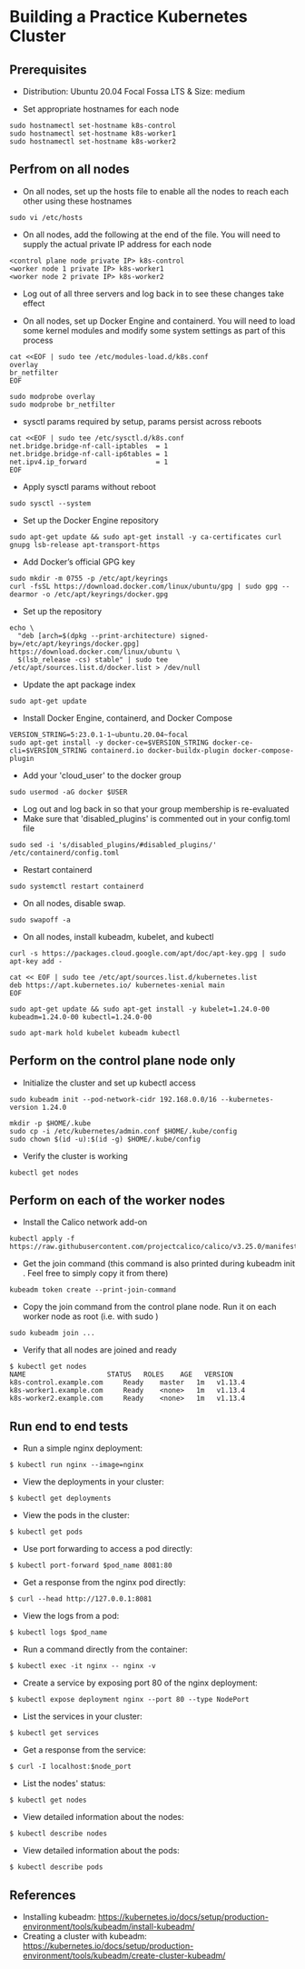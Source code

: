# Building a Practice Kubernetes Cluster

## Prerequisites
- Distribution: Ubuntu 20.04 Focal Fossa LTS & Size: medium

- Set appropriate hostnames for each node
```
sudo hostnamectl set-hostname k8s-control
sudo hostnamectl set-hostname k8s-worker1
sudo hostnamectl set-hostname k8s-worker2
```

## Perfrom on all nodes
- On all nodes, set up the hosts file to enable all the nodes to reach each other using these hostnames
```
sudo vi /etc/hosts
```

- On all nodes, add the following at the end of the file. You will need to supply the actual private IP address for each node
```
<control plane node private IP> k8s-control
<worker node 1 private IP> k8s-worker1
<worker node 2 private IP> k8s-worker2
```

- Log out of all three servers and log back in to see these changes take effect

- On all nodes, set up Docker Engine and containerd. You will need to load some kernel modules and modify some system settings as part of this process
```
cat <<EOF | sudo tee /etc/modules-load.d/k8s.conf
overlay
br_netfilter
EOF

sudo modprobe overlay
sudo modprobe br_netfilter
```

- sysctl params required by setup, params persist across reboots
```
cat <<EOF | sudo tee /etc/sysctl.d/k8s.conf
net.bridge.bridge-nf-call-iptables  = 1
net.bridge.bridge-nf-call-ip6tables = 1
net.ipv4.ip_forward                 = 1
EOF
```

- Apply sysctl params without reboot
```
sudo sysctl --system
```

- Set up the Docker Engine repository
```
sudo apt-get update && sudo apt-get install -y ca-certificates curl gnupg lsb-release apt-transport-https
```

- Add Docker’s official GPG key
```
sudo mkdir -m 0755 -p /etc/apt/keyrings
curl -fsSL https://download.docker.com/linux/ubuntu/gpg | sudo gpg --dearmor -o /etc/apt/keyrings/docker.gpg
```

- Set up the repository
```
echo \
  "deb [arch=$(dpkg --print-architecture) signed-by=/etc/apt/keyrings/docker.gpg] https://download.docker.com/linux/ubuntu \
  $(lsb_release -cs) stable" | sudo tee /etc/apt/sources.list.d/docker.list > /dev/null
```

- Update the apt package index
```
sudo apt-get update
```

- Install Docker Engine, containerd, and Docker Compose
```
VERSION_STRING=5:23.0.1-1~ubuntu.20.04~focal
sudo apt-get install -y docker-ce=$VERSION_STRING docker-ce-cli=$VERSION_STRING containerd.io docker-buildx-plugin docker-compose-plugin
```

- Add your 'cloud_user' to the docker group
```
sudo usermod -aG docker $USER
```

- Log out and log back in so that your group membership is re-evaluated
- Make sure that 'disabled_plugins' is commented out in your config.toml file
```
sudo sed -i 's/disabled_plugins/#disabled_plugins/' /etc/containerd/config.toml
```

- Restart containerd
```
sudo systemctl restart containerd
```

- On all nodes, disable swap.
```
sudo swapoff -a
```

- On all nodes, install kubeadm, kubelet, and kubectl
```
curl -s https://packages.cloud.google.com/apt/doc/apt-key.gpg | sudo apt-key add -

cat << EOF | sudo tee /etc/apt/sources.list.d/kubernetes.list
deb https://apt.kubernetes.io/ kubernetes-xenial main
EOF

sudo apt-get update && sudo apt-get install -y kubelet=1.24.0-00 kubeadm=1.24.0-00 kubectl=1.24.0-00

sudo apt-mark hold kubelet kubeadm kubectl
```

## Perform on the control plane node only
- Initialize the cluster and set up kubectl access
```
sudo kubeadm init --pod-network-cidr 192.168.0.0/16 --kubernetes-version 1.24.0

mkdir -p $HOME/.kube
sudo cp -i /etc/kubernetes/admin.conf $HOME/.kube/config
sudo chown $(id -u):$(id -g) $HOME/.kube/config
```

- Verify the cluster is working
```
kubectl get nodes
```

## Perform on each of the worker nodes
- Install the Calico network add-on
```
kubectl apply -f https://raw.githubusercontent.com/projectcalico/calico/v3.25.0/manifests/calico.yaml
```

- Get the join command (this command is also printed during kubeadm init . Feel free to simply copy it from there)
```
kubeadm token create --print-join-command
```

- Copy the join command from the control plane node. Run it on each worker node as root (i.e. with sudo )
```
sudo kubeadm join ...
```

- Verify that all nodes are joined and ready
```
$ kubectl get nodes
NAME                    STATUS   ROLES    AGE   VERSION
k8s-control.example.com   	Ready    master   1m   v1.13.4
k8s-worker1.example.com   	Ready    <none>   1m   v1.13.4
k8s-worker2.example.com   	Ready    <none>   1m   v1.13.4
```

## Run end to end tests
- Run a simple nginx deployment:
```
$ kubectl run nginx --image=nginx
```

- View the deployments in your cluster:
```
$ kubectl get deployments
```

- View the pods in the cluster:
```
$ kubectl get pods
```

- Use port forwarding to access a pod directly:
```
$ kubectl port-forward $pod_name 8081:80
```

- Get a response from the nginx pod directly:
```
$ curl --head http://127.0.0.1:8081
```

- View the logs from a pod:
```
$ kubectl logs $pod_name
```

- Run a command directly from the container:
```
$ kubectl exec -it nginx -- nginx -v
```

- Create a service by exposing port 80 of the nginx deployment:
```
$ kubectl expose deployment nginx --port 80 --type NodePort
```

- List the services in your cluster:
```
$ kubectl get services
```

- Get a response from the service:
```
$ curl -I localhost:$node_port
```

- List the nodes' status:
```
$ kubectl get nodes
```

- View detailed information about the nodes:
```
$ kubectl describe nodes
```

- View detailed information about the pods:
```
$ kubectl describe pods
```

## References
- Installing kubeadm: https://kubernetes.io/docs/setup/production-environment/tools/kubeadm/install-kubeadm/
- Creating a cluster with kubeadm: https://kubernetes.io/docs/setup/production-environment/tools/kubeadm/create-cluster-kubeadm/
